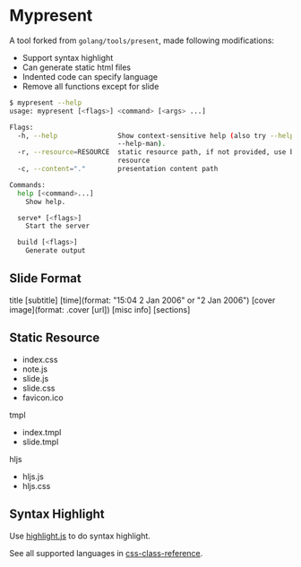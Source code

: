 # Mypresent

A tool forked from `golang/tools/present`, made following modifications:

- Support syntax highlight
- Can generate static html files
- Indented code can specify language
- Remove all functions except for slide

```bash
$ mypresent --help
usage: mypresent [<flags>] <command> [<args> ...]

Flags:
  -h, --help               Show context-sensitive help (also try --help-long and
                           --help-man).
  -r, --resource=RESOURCE  static resource path, if not provided, use builtin
                           resource
  -c, --content="."        presentation content path

Commands:
  help [<command>...]
    Show help.

  serve* [<flags>]
    Start the server

  build [<flags>]
    Generate output
```

## Slide Format

title
[subtitle]
[time](format: "15:04 2 Jan 2006" or "2 Jan 2006")
[cover image](format: .cover [url])
<blank>
[misc info]
[sections]

## Static Resource

- index.css
- note.js
- slide.js
- slide.css
- favicon.ico

tmpl
  - index.tmpl
  - slide.tmpl

hljs
  - hljs.js
  - hljs.css

## Syntax Highlight

Use [highlight.js](https://highlightjs.org) to do syntax highlight.

See all supported languages in [css-class-reference](https://highlightjs.readthedocs.io/en/latest/css-classes-reference.html).
